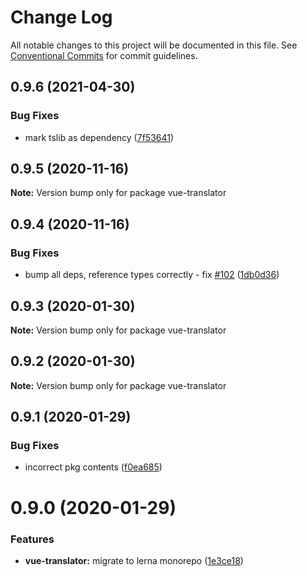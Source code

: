 # Change Log

All notable changes to this project will be documented in this file.
See [Conventional Commits](https://conventionalcommits.org) for commit guidelines.

## 0.9.6 (2021-04-30)


### Bug Fixes

* mark tslib as dependency ([7f53641](https://github.com/rx-ts/vue/commit/7f53641e2c9c57432b3cc59a4a47aacaecf9267b))





## 0.9.5 (2020-11-16)

**Note:** Version bump only for package vue-translator





## 0.9.4 (2020-11-16)


### Bug Fixes

* bump all deps, reference types correctly - fix [#102](https://github.com/rx-ts/vue/issues/102) ([1db0d36](https://github.com/rx-ts/vue/commit/1db0d36300263db25358f80c25e3598093c7e445))





## 0.9.3 (2020-01-30)

**Note:** Version bump only for package vue-translator





## 0.9.2 (2020-01-30)

**Note:** Version bump only for package vue-translator





## 0.9.1 (2020-01-29)


### Bug Fixes

* incorrect pkg contents ([f0ea685](https://github.com/rx-ts/vue/commit/f0ea685c51d95e9ce24c91e2e4cd1d955b7c46aa))





# 0.9.0 (2020-01-29)


### Features

* **vue-translator:** migrate to lerna monorepo ([1e3ce18](https://github.com/rx-ts/vue/commit/1e3ce180af238aa612b28f2b7944f5eeb9664c40))
